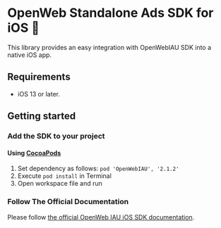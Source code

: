 # OpenWeb Standalone Ads SDK for iOS 🚀

This library provides an easy integration with OpenWebIAU SDK into a native iOS app.

## Requirements

* iOS 13 or later.

## Getting started

### Add the SDK to your project

#### Using [CocoaPods](https://cocoapods.org)
1. Set dependency as follows:
    `pod 'OpenWebIAU', '2.1.2'`
2. Execute `pod install` in Terminal
3. Open workspace file and run

### Follow The Official Documentation

Please follow [the official OpenWeb IAU iOS SDK documentation](https://developers.openweb.com/docs/ios-standalone-ad-getting-started).
